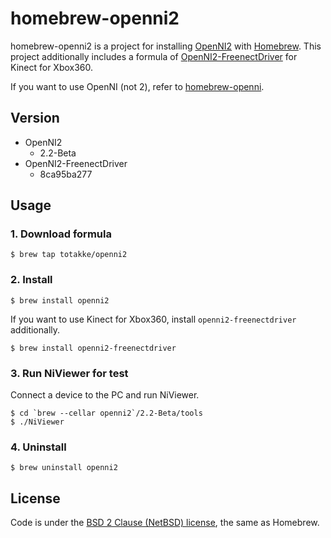 # homebrew-openni2

homebrew-openni2 is a project for installing [OpenNI2][openni2] with [Homebrew][homebrew].
This project additionally includes a formula of [OpenNI2-FreenectDriver][openni2-freenectdriver] for Kinect for Xbox360.

If you want to use OpenNI (not 2), refer to [homebrew-openni][homebrew-openni].

## Version

* OpenNI2
    * 2.2-Beta
* OpenNI2-FreenectDriver
    * 8ca95ba277

## Usage

### 1. Download formula

    $ brew tap totakke/openni2

### 2. Install

    $ brew install openni2

If you want to use Kinect for Xbox360, install `openni2-freenectdriver` additionally.

    $ brew install openni2-freenectdriver


### 3. Run NiViewer for test

Connect a device to the PC and run NiViewer.

    $ cd `brew --cellar openni2`/2.2-Beta/tools
    $ ./NiViewer

### 4. Uninstall

    $ brew uninstall openni2

## License

Code is under the [BSD 2 Clause (NetBSD) license][license], the same as Homebrew.

[openni2]:http://openni.org/
[homebrew]:http://mxcl.github.com/homebrew/
[openni2-freenectdriver]:https://github.com/piedar/OpenNI2-FreenectDriver
[homebrew-openni]:https://github.com/totakke/homebrew-openni
[license]:https://github.com/totakke/homebrew-openni2/blob/master/LICENSE
